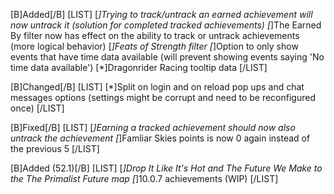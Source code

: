 [B]Added[/B]
[LIST]
[*]Trying to track/untrack an earned achievement will now untrack it (solution for completed tracked achievements)
[*]The Earned By filter now has effect on the ability to track or untrack achievements (more logical behavior)
[*]Feats of Strength filter
[*]Option to only show events that have time data available (will prevent showing events saying 'No time data available')
[*]Dragonrider Racing tooltip data
[/LIST]

[B]Changed[/B]
[LIST]
[*]Split on login and on reload pop ups and chat messages options (settings might be corrupt and need to be reconfigured once)
[/LIST]

[B]Fixed[/B]
[LIST]
[*]Earning a tracked achievement should now also untrack the achievement
[*]Famliar Skies points is now 0 again instead of the previous 5
[/LIST]

[B]Added (52.1)[/B]
[LIST]
[*]Drop It Like It's Hot and The Future We Make to the The Primalist Future map
[*]10.0.7 achievements (WIP)
[/LIST]
